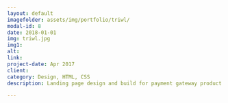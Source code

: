 ```yaml
---
layout: default
imagefolder: assets/img/portfolio/triwl/
modal-id: 8
date: 2018-01-01
img: triwl.jpg
img1: 
alt: 
link: 
project-date: Apr 2017
client:
category: Design, HTML, CSS
description: Landing page design and build for payment gateway product. Responsible for design and html/css build

---
```


